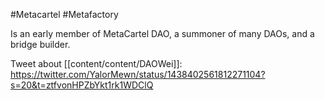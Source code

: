 #Metacartel 
#Metafactory 

Is an early member of MetaCartel DAO, a summoner of many DAOs, and a bridge builder.

Tweet about [[content/content/DAOWei]]:
https://twitter.com/YalorMewn/status/1438402561812271104?s=20&t=ztfvonHPZbYkt1rk1WDClQ